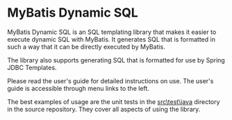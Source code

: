 # MyBatis Dynamic SQL
MyBatis Dynamic SQL is an SQL templating library that makes it easier to execute dynamic SQL with MyBatis.  It generates SQL that is formatted in such a way that it can be directly executed by MyBatis.

The library also supports generating SQL that is formatted for use by Spring JDBC Templates.

Please read the user's guide for detailed instructions on use.  The user's guide is accessible through menu links to the left.

The best examples of usage are the unit tests in the [src\test\java](https://github.com/jeffgbutler/mybatis-dynamic-sql/tree/master/src/test/java) directory in the source repository.  They cover all aspects of using the library.
